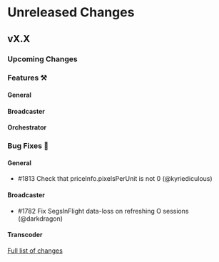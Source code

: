 # Unreleased Changes

## vX.X

### Upcoming Changes

### Features ⚒

#### General

#### Broadcaster

#### Orchestrator

### Bug Fixes 🐞

#### General

- \#1813 Check that priceInfo.pixelsPerUnit is not 0 (@kyriediculous)

#### Broadcaster

- \#1782 Fix SegsInFlight data-loss on refreshing O sessions (@darkdragon)

#### Transcoder

[Full list of changes](https://github.com/livepeer/go-livepeer/compare/v0.5.15...v0.5.16)